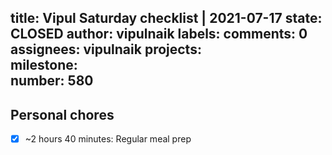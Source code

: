 title:	Vipul Saturday checklist | 2021-07-17
state:	CLOSED
author:	vipulnaik
labels:	
comments:	0
assignees:	vipulnaik
projects:	
milestone:	
number:	580
--
## Personal chores

- [x] ~2 hours 40 minutes: Regular meal prep
